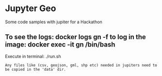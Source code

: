 # Jupyter Geo
Some code samples with jupiter for a Hackathon

## To see the logs: docker logs gn -f to log in the image: docker exec -it gn /bin/bash

Execute in terminal: ./run.sh

```
Any files like (csv, geojson, gml, shp etc) needed in jupiters need to be copied in the 'data' dir.
```